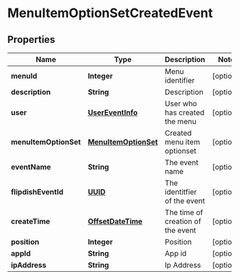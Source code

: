 
# MenuItemOptionSetCreatedEvent

## Properties
Name | Type | Description | Notes
------------ | ------------- | ------------- | -------------
**menuId** | **Integer** | Menu identifier |  [optional]
**description** | **String** | Description |  [optional]
**user** | [**UserEventInfo**](UserEventInfo.md) | User who has created the menu |  [optional]
**menuItemOptionSet** | [**MenuItemOptionSet**](MenuItemOptionSet.md) | Created menu item optionset |  [optional]
**eventName** | **String** | The event name |  [optional]
**flipdishEventId** | [**UUID**](UUID.md) | The identitfier of the event |  [optional]
**createTime** | [**OffsetDateTime**](OffsetDateTime.md) | The time of creation of the event |  [optional]
**position** | **Integer** | Position |  [optional]
**appId** | **String** | App id |  [optional]
**ipAddress** | **String** | Ip Address |  [optional]




